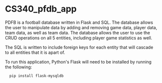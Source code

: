 # CS340_pfdb_app

PDFB is a football database written in Flask and SQL. The database allows the user to manipulate data by adding and removing game data, player data,
team data, as well as team data. The database allows the user to use the CRUD operations on all 5 entities, including player game statistics as well.

The SQL is written to include foreign keys for each entity that will cascade to all entities that it is apart of.

To run this application, Python's Flask will need to be installed by running the following:

      pip install flask-mysqldb
